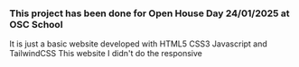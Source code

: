 ### This project has been done for Open House Day 24/01/2025 at OSC School
It is just a basic website developed with HTML5 CSS3 Javascript and TailwindCSS
This website I didn't do the responsive
